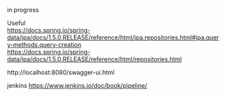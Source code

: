 in progress   
    
Useful    
https://docs.spring.io/spring-data/jpa/docs/1.5.0.RELEASE/reference/html/jpa.repositories.html#jpa.query-methods.query-creation    
https://docs.spring.io/spring-data/jpa/docs/1.5.0.RELEASE/reference/html/repositories.html

http://localhost:8080/swagger-ui.html

jenkins
https://www.jenkins.io/doc/book/pipeline/